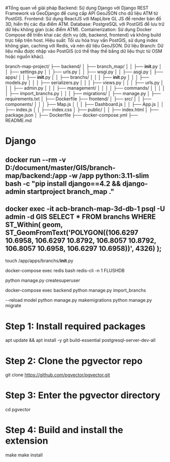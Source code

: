 #Tổng quan về giải pháp
Backend: Sử dụng Django với Django REST Framework và GeoDjango để cung cấp API GeoJSON cho dữ liệu ATM từ PostGIS.
Frontend: Sử dụng ReactJS với MapLibre GL JS để render bản đồ 3D, hiển thị các địa điểm ATM.
Database: PostgreSQL với PostGIS để lưu trữ dữ liệu không gian (các điểm ATM).
Containerization: Sử dụng Docker Compose để triển khai các dịch vụ (db, backend, frontend) và không build trực tiếp trên host.
Hiệu suất: Tối ưu hóa truy vấn PostGIS, sử dụng index không gian, caching với Redis, và nén dữ liệu GeoJSON.
Dữ liệu Branch: Dữ liệu mẫu được nhập vào PostGIS (có thể thay thế bằng dữ liệu thực từ OSM hoặc nguồn khác).

branch-map-project/
├── backend/
│   ├── branch_map/
│   │   ├── __init__.py
│   │   ├── settings.py
│   │   ├── urls.py
│   │   ├── wsgi.py
│   │   ├── asgi.py
│   ├── apps/
│   │   ├── __init__.py
│   │   ├── branchs/
│   │   │   ├── __init__.py
│   │   │   ├── models.py
│   │   │   ├── serializers.py
│   │   │   ├── views.py
│   │   │   ├── urls.py
│   │   │   ├── admin.py
│   │   │   ├── management/
│   │   │   │   ├── commands/
│   │   │   │   │   ├── import_branchs.py
│   │   │   ├── migrations/
│   ├── manage.py
│   ├── requirements.txt
│   ├── Dockerfile
├── frontend/
│   ├── src/
│   │   ├── components/
│   │   │   ├── Map.js
│   │   │   ├── Dashboard.js
│   │   ├── App.js
│   │   ├── index.js
│   │   ├── index.css
│   ├── public/
│   │   ├── index.html
│   ├── package.json
│   ├── Dockerfile
├── docker-compose.yml
├── README.md

# Django
docker run --rm -v D:/document/master/GIS/branch-map/backend:/app -w /app python:3.11-slim bash -c "pip install django==4.2 && django-admin startproject branch_map ."
----------------
docker exec -it acb-branch-map-3d-db-1 psql -U admin -d GIS
SELECT * FROM branchs WHERE ST_Within(
    geom,
    ST_GeomFromText('POLYGON((106.6297 10.6958, 106.6297 10.8792, 106.8057 10.8792, 106.8057 10.6958, 106.6297 10.6958))', 4326)
);
------------------
touch /app/apps/branchs/__init__.py

docker-compose exec redis bash
redis-cli -n 1 FLUSHDB

python manage.py createsuperuser

docker-compose exec backend python manage.py import_branchs

--reload model
python manage.py makemigrations
python manage.py migrate




# Step 1: Install required packages
apt update && apt install -y git build-essential postgresql-server-dev-all

# Step 2: Clone the pgvector repo
git clone https://github.com/pgvector/pgvector.git

# Step 3: Enter the pgvector directory
cd pgvector

# Step 4: Build and install the extension
make
make install
